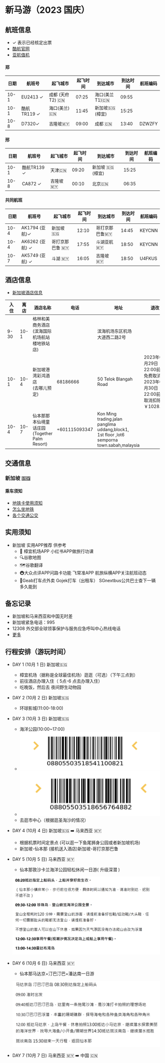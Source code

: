 # 新马游（2023 国庆）

## 航班信息
- ✓ 表示已经核定出票
- [酷航官网](https://www.flyscoot.com/zh)
- [亚航值机](https://www.airasia.com/)

#### 郑  

| 日期 | 航班号       | 起飞城市         | 起飞时间 | 到达城市        | 到达时间 | 航班编码 |
| ---- | ------------ | ---------------- | -------- | --------------- | -------- | -------- |
| 10-1 | EU2413 ✓     | 成都 (天府 T2) 🇨🇳 | 07:25    | 海口(美兰 T1)🇨🇳  | 09:55    |          |
| 10-1 | 酷航 TR119 ✓ | 海口(美兰)🇨🇳      | 11:45    | 新加坡🇸🇬  (樟宜) | 15:25    |          |
| 10-8 | D7320✓       | 吉隆坡🇲🇾          | 09:00    | 成都 🇨🇳          | 13:40    | DZWZFY   |


#### 邢 

| 日期 | 航班号      | 起飞城市 | 起飞时间 | 到达城市       | 到达时间 | 航班编码 |
| ---- | ----------- | -------- | -------- | -------------- | -------- | -------- |
| 10-1 | 酷航TR139 ✓ | 天津🇨🇳    | 09:20    | 新加坡 🇸🇬(樟宜) | 15:25    |          |
| 10-8 | CA872  ✓    | 吉隆坡🇲🇾  | 00:10    | 北京🇨🇳          | 06:35    |          |


#### 共同航班 

| 日期 | 航班号          | 起飞城市       | 起飞时间 | 到达城市      | 到达时间 | 航班编码 |
| ---- | --------------- | -------------- | -------- | ------------- | -------- | -------- |
| 10-4 | AK1794 (亚航)✓  | 新加坡 🇸🇬       | 12:10    | 哥打京那巴鲁🇲🇾 | 14:45    | KEYCNN   |
| 10-4 | AK6262 (亚航) ✓ | 哥打京那巴鲁 🇲🇾 | 17:55    | 斗湖亚航 🇲🇾    | 18:50    | KEYCNN   |
| 10-7 | AK5749 (亚航) ✓ | 斗湖 🇲🇾         | 16:05    | 吉隆坡 🇲🇾      | 18:50    | U4FKUS   |

## 酒店信息
- [新加坡酒店信息](https://qta.qunar.com/user/order/html/detail.html?orderNum=453469274532&cityZone=inter)


 | 入住 | 离店 | 酒店名称                                            | 电话          | 地址                                                                                                    | 退改                                                                                       | 备注   |
 | ---- | ---- | --------------------------------------------------- | ------------- | ------------------------------------------------------------------------------------------------------- | ------------------------------------------------------------------------------------------ | ------ |
 | 9-30 | 10-1 | 格林和美商务酒店<br />(滨海国际机场航站楼地铁站店)  |               | 滨海机场东区机场<br />大道西二路2号                                                                     |                                                                                            | 邢入住 |
 | 10-1 | 10-4 | 新加坡港湾彩鸿酒店 <br />(去哪儿预定)               | 68186666      | 50 Telok Blangah Road                                                                                   | 2023年09月29日<br />22:00前可免费取消。<br />2023年09月30日22:00前，<br />取消扣除￥1028.00 | 双床房 |
 | 10-4 | 10-7 | 仙本那那本仙境童话庄园<br /> (Together Palm Resort) | +601115093347 | Kon Ming trading.jalan<br />  panglima uddang,block1,<br />1st floor ,lot6 semporna town.sabah,malaysia |




## 交通信息
### 新加坡 🇸🇬
#### 乘车须知
- [地铁卡使用须知](https://www.mafengwo.cn/i/24224588.html?sys_ver=)
- [怎么坐地铁](https://www.mafengwo.cn/i/24227951.html?sys_ver=)
- [各个交通公交](https://zhuanlan.zhihu.com/p/84273218)

## 实用须知
- 新加坡 实用APP推荐 供参考
  - 💬 樟宜机场APP   小红书APP做旅行功课
  - 🔍谷歌地图
  - 🗺谷歌翻译
  - 🚇大众点评APP问路卡功能   飞常准APP  航旅纵横APP关注航班动态
  - 🚕Geab打车点外卖    Gojek打车（出租车）  SGnextbus公共巴士查下一辆多久能到

## 备忘记录
- 新加坡和马来西亚和中国无时差
- 新加坡紧急电话：995
- 12308 外交部全球领事保护与服务应急呼叫中心热线电话
- [更多](https://baijiahao.baidu.com/s?id=1674161662547531790)

## 行程安排（游玩时间）

- DAY 1 (10月 1 日)  新加坡🇸🇬
  - 樟宜机场（据称是全球最佳机场）逛逛（可选）（下午三点到）
  - 前往酒店办理入住（ 5点-6 点去办理入住）
  - 吃晚饭，然后去  夜间野生动物园
- DAY 2 (10月 2 日)  新加坡🇸🇬
  - 环球影城(11:00-18:00)
- DAY 3 (10月 3 日)  新加坡🇸🇬
  -  海洋公园(10:00~17:00)
  - ![Alt text](image.png)
  - ![Alt text](image-1.png)
  - 去逛市中心（根据逛圣淘沙的情况）
- DAY 4 (10月 4 日)  新加坡🇸🇬 ➡️ 马来西亚 🇲🇾
  - 根据机票时间定景点 (可以逛一下鱼尾狮身公园或者新加坡机场)
  - 新加坡-仙本那 (接机送入酒店)新加坡-哥打京那巴鲁
- DAY 5 (10月 5 日)  马来西亚 🇲🇾
  - 仙本那敦沙卡兰海洋公园轻松休闲一日游( 升级深潜 )
  
  ![](assets/xinma/a.png)

- DAY 6 (10月 6 日)  马来西亚 🇲🇾
  - 仙本那马达京+汀巴汀巴+潘达南一日游
  
  ![](assets/xinma/b.png)

- DAY 7 (10月 7 日)  马来西亚 🇲🇾 ➡️ 中国 🇨🇳
